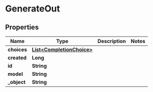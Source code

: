 

# GenerateOut


## Properties

Name | Type | Description | Notes
------------ | ------------- | ------------- | -------------
**choices** | [**List&lt;CompletionChoice&gt;**](CompletionChoice.md) |  | 
**created** | **Long** |  | 
**id** | **String** |  | 
**model** | **String** |  | 
**_object** | **String** |  | 



